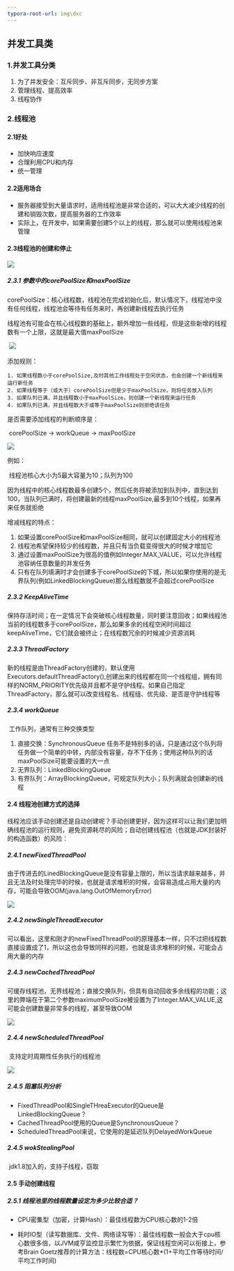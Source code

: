 ```yaml
---
typora-root-url: img\dxc
---
```


## 并发工具类

### 1.并发工具分类

1. 为了并发安全：互斥同步、非互斥同步，无同步方案
2. 管理线程、提高效率
3. 线程协作

### 2.线程池

#### 2.1好处

* 加快响应速度
* 合理利用CPU和内存
* 统一管理

#### 2.2适用场合

* 服务器接受到大量请求时，适用线程池是非常合适的，可以大大减少线程的创建和销毁次数，提高服务器的工作效率
* 实际上，在开发中，如果需要创建5个以上的线程，那么就可以使用线程池来管理

#### 2.3线程池的创建和停止

![](dxc11.png)

##### 2.3.1 参数中的corePoolSize和maxPoolSize

​	corePoolSize：核心线程数，线程池在完成初始化后，默认情况下，线程池中没有任何线程，线程池会等待有任务来时，再创建新线程去执行任务

​	线程池有可能会在核心线程数的基础上，额外增加一些线程，但是这些新增的线程数有一个上限，这就是最大值maxPoolSize

​	![](dxc12.png)



添加规则：

 	1. 如果线程数小于corePoolSize,及时其他工作线程处于空闲状态，也会创建一个新线程来运行新任务
 	2. 如果线程等于（或大于）corePoolSize但是少于maxPoolSize，则将任务放入队列
 	3. 如果队列已满，并且线程数小于maxPoolSize，则创建一个新线程来运行任务
 	4. 如果队列已满，并且线程数大于或等于maxPoolSize则拒绝该任务

是否需要添加线程的判断顺序是：

​	corePoolSize -> workQueue -> maxPoolSize



![](dxc13.png)

例如：

​	线程池核心大小为5最大容量为10；队列为100

​	因为线程中的核心线程数最多创建5个，然后任务将被添加到队列中，直到达到100，当队列已满时，将创建最新的线程maxPoolSize,最多到10个线程，如果再来任务就拒绝

增减线程的特点：

1. 如果设置corePoolSize和maxPoolSize相同，就可以创建固定大小的线程池
2. 线程池希望保持较少的线程数，并且只有当负载变得很大的时候才增加它
3. 通过设置maxPoolSize为很高的值例如Integer.MAX_VALUE，可以允许线程池容纳任意数量的并发任务
4. 只有在队列填满时才会创建多于corePoolSize的下城，所以如果你使用的是无界队列(例如LinkedBlockingQueue)那么线程数就不会超过corePoolSize

##### 2.3.2 KeepAliveTime

​	保持存活时间；在一定情况下会突破核心线程数量，同时要注意回收；如果线程池当前的线程数多于corePoolSize，那么如果多余的线程空闲时间超过keepAliveTime，它们就会被终止；在线程数冗余的时候减少资源消耗

##### 2.3.3 ThreadFactory

​	新的线程是由ThreadFactory创建的，默认使用Executors.defaultThreadFactory(),创建出来的线程都在同一个线程组，拥有同样的NORM_PRIORITY优先级并且都不是守护线程。如果自己指定ThreadFactory，那么就可以改变线程名、线程组、优先级、是否是守护线程等

##### 2.3.4 workQueue

​	工作队列，通常有三种交换类型

1. 直接交换：SynchronousQueue 任务不是特别多的话，只是通过这个队列将任务做一个简单的中转，内部没有容量，存不下任务；使用这种队列的话maxPoolSize可能要设置的大一点
2. 无界队列：LinkedBlockingQueue
3. 有界队列：ArrayBlockingQueue，可规定队列大小；队列满就会创建新的线程

#### 2.4 线程池创建方式的选择

​	线程池应该手动创建还是自动创建呢？手动创建更好，因为这样可以让我们更加明确线程池的运行规则，避免资源耗尽的风险；自动创建线程池（也就是JDK封装好的构造函数）的风险：

##### 2.4.1 newFixedThreadPool

​	由于传进去的LinedBlockingQueue是没有容量上限的，所以当请求越来越多，并且无法及时处理完毕的时候，也就是请求堆积的时候，会容易造成占用大量的内存，可能会导致OOM(java.lang.OutOfMemoryError)

![](dxc14.png)



##### 2.4.2 newSingleThreadExecutor

​	可以看出，这里和刚才的newFixedThreadPool的原理基本一样，只不过把线程数直接设置成了1，所以这也会导致同样的问题，也就是请求堆积的时候，可能会占用大量的内存

##### 2.4.3 newCachedThreadPool

​	可缓存线程池，无界线程池；直接交换队列，但具有自动回收多余线程的功能；这里的弊端在于第二个参数maximumPoolSize被设置为了Integer.MAX_VALUE,这可能会创建数量非常多的线程，甚至导致OOM

![](dxc15.png)



##### 2.4.4 newScheduledThreadPool

​	支持定时周期性任务执行的线程池

![](dxc16.png)



##### 2.4.5 阻塞队列分析

* FixedThreadPool和SingleTHreaExecutor的Queue是LinkedBlockingQueue？
* CachedThreadPool使用的Queue是SynchronousQueue？
* ScheduledThreadPool来说，它使用的是延迟队列DelayedWorkQueue

##### 2.4.5 wokStealingPool

​	jdk1.8加入的，支持子线程，窃取

#### 2.5 手动创建线程

##### 2.5.1 线程池里的线程数量设定为多少比较合适？

* CPU密集型（加密，计算Hash）：最佳线程数为CPU核心数的1-2倍

* 耗时IO型（读写数据库、文件、网络读写等）：最佳线程数一般会大于cpu核心数很多倍，以JVM咸亨监控显示繁忙为依据，保证线程空闲可以衔接上，参考Brain Goetz推荐的计算方法：线程数=CPU核心数*(1+平均工作等待时间/平均工作时间)






​	